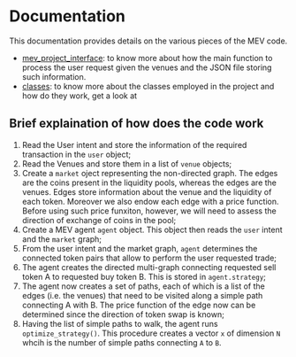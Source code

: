 # Documentation

This documentation provides details on the various pieces of the MEV code. 

-  [mev_project_interface](mev_project_interface.md): to know more about how the main function to process the user request given the venues and the JSON file storing such information.
-  [classes](CLASSES.md): to know more about the classes employed in the project and how do they work, get a look at 

## Brief explaination of how does the code work
1. Read the User intent and store the information of the required transaction in the `user` object;
2. Read the Venues and store them in a list of `venue` objects;
3. Create a `market` oject representing the non-directed graph. The edges are the coins present in the liquidity pools, whereas the edges are the venues. Edges store information about the venue and the liquidity of each token. Moreover we also endow each edge with a price function. Before using such price funxiton, however, we will need to assess the direction of exchange of coins in the pool;
4. Create a MEV agent `agent` object. This object then reads the `user` intent and the `market` graph;
5. From the user intent and the market graph, `agent` determines the connected token pairs that allow to perform the user requested trade;
6. The agent creates the directed multi-graph connecting requested sell token A to requested buy token B. This is stored in `agent.strategy`;
7. The agent now creates a set of paths, each of which is a list of the edges (i.e. the venues) that need to be visited along a simple path connecting A with B. The price function of the edge now can be determined since the direction of token swap is known;
8. Having the list of simple paths to walk, the agent runs `optimize_strategy()`. This procedure creates a vector `x` of dimension `N` whcih is the number of simple paths connecting `A` to `B`. 
    


